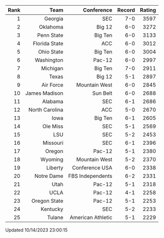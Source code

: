 | Rank  | Team                 | Conference           | Record   | Rating |
| ---:  | ---:                 | ---:                 | ---:     | ---:   |
| 1     | Georgia              | SEC                  | 7-0      | 3597   |
| 2     | Oklahoma             | Big 12               | 6-0      | 3272   |
| 3     | Penn State           | Big Ten              | 6-0      | 3133   |
| 4     | Florida State        | ACC                  | 6-0      | 3012   |
| 5     | Ohio State           | Big Ten              | 6-0      | 3004   |
| 6     | Washington           | Pac-12               | 6-0      | 2997   |
| 7     | Michigan             | Big Ten              | 7-0      | 2911   |
| 8     | Texas                | Big 12               | 5-1      | 2897   |
| 9     | Air Force            | Mountain West        | 6-0      | 2845   |
| 10    | James Madison        | Sun Belt             | 6-0      | 2688   |
| 11    | Alabama              | SEC                  | 6-1      | 2686   |
| 12    | North Carolina       | ACC                  | 5-0      | 2670   |
| 13    | Iowa                 | Big Ten              | 6-1      | 2605   |
| 14    | Ole Miss             | SEC                  | 5-1      | 2569   |
| 15    | LSU                  | SEC                  | 5-2      | 2453   |
| 16    | Missouri             | SEC                  | 6-1      | 2396   |
| 17    | Oregon               | Pac-12               | 5-1      | 2380   |
| 18    | Wyoming              | Mountain West        | 5-2      | 2370   |
| 19    | Liberty              | Conference USA       | 6-0      | 2338   |
| 20    | Notre Dame           | FBS Independents     | 6-2      | 2331   |
| 21    | Utah                 | Pac-12               | 5-1      | 2318   |
| 22    | UCLA                 | Pac-12               | 4-1      | 2258   |
| 23    | Oregon State         | Pac-12               | 5-1      | 2253   |
| 24    | Kentucky             | SEC                  | 5-2      | 2233   |
| 25    | Tulane               | American Athletic    | 5-1      | 2229   |

Updated 10/14/2023 23:00:15
